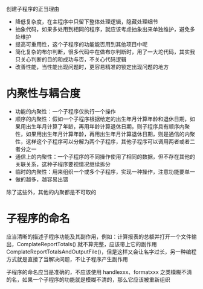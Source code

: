 创建子程序的正当理由
- 降低复杂度，在主程序中只留下整体处理逻辑，隐藏处理细节
- 抽象代码，如果多处用到相同的程序，就应该考虑抽象出来单独维护，避免多处维护
- 提高可重用性，这个子程序的功能能否用到其他项目中呢
- 简化复杂的布尔判断，很多代码中在做布尔判断时，用了一大坨代码，其实我只关心判断的目的和成功与否，不关心代码逻辑
- 改善性能，当性能出现问题时，更容易精准的锁定出现问题的地方

# 内聚性与耦合度
- 功能的内聚性：一个子程序仅执行一个操作
- 顺序的内聚性：假如一个子程序根据给定的出生年月计算年龄和退休日期，如果用出生年月计算了年龄，再用年龄计算退休日期，则子程序具有顺序内聚性，如果用出生年月计算年龄，再用出生年月计算退休日期，则是通信的内聚性，这样这个子程序可以分解为两个子程序，其他子程序可以调用两者或者二者分之一
- 通信上的内聚性：一个子程序的不同操作使用了相同的数据，但不存在其他的关联关系，这种子程序要视情况继续拆分
- 临时的内聚性：用来组织一个或多个子程序，实现一种操作，注意功能要单一
- 做的越多，越容易出错

除了这些外，其他的内聚都是不可取的

# 子程序的命名
应当清晰的描述子程序功能及其副作用，例如：计算报表的总额并打开一个文件输出，ComplateReportTotals() 就不算完整，应该带上它的副作用 ComplateReportTotalsAndOutputFile()，但是这样又会让名字过长，另一种编程方式就是直接了当解决问题，不让子程序产生副作用

子程序的命名应当是准确的，不应该使用 handlexxx、formatxxx 之类模糊不清的名，如果一个子程序的功能就是模糊不清的，那么它应该被重新组织